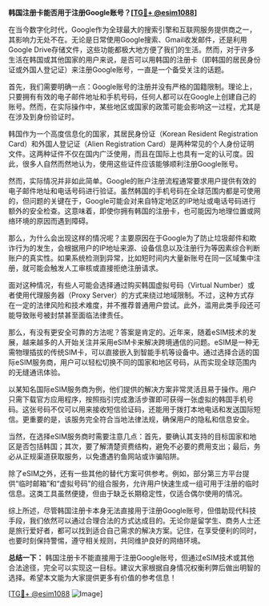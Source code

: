 **韩国注册卡能否用于注册Google账号？[[TG💪+ @esim1088](https://t.me/s/esim1088)]**

在当今数字化时代，Google作为全球最大的搜索引擎和互联网服务提供商之一，其影响力无处不在。无论是日常使用Google搜索、Gmail收发邮件，还是利用Google Drive存储文件，这些功能都极大地方便了我们的生活。然而，对于许多生活在韩国或其他国家的用户来说，是否可以用韩国的注册卡（即韩国的居民身份证或外国人登记证）来注册Google账号，一直是一个备受关注的话题。

首先，我们需要明确一点：Google账号的注册并没有严格的国籍限制。理论上，只要拥有有效的电子邮件地址和手机号码，任何人都可以在Google上创建自己的账号。然而，在实际操作中，某些地区或国家的政策可能会影响这一过程，尤其是在涉及到身份验证时。

韩国作为一个高度信息化的国家，其居民身份证（Korean Resident Registration Card）和外国人登记证（Alien Registration Card）是两种常见的个人身份证明文件。这两种证件不仅在国内广泛使用，而且在国际上也具有一定的认可度。因此，很多人自然而然地认为，使用这些证件应该能够顺利注册Google账号。

然而，实际情况并非如此简单。Google的账户注册流程通常要求用户提供有效的电子邮件地址和电话号码进行验证。虽然韩国的手机号码在全球范围内都是可使用的，但问题的关键在于，Google可能会对来自特定地区的IP地址或电话号码进行额外的安全检查。这意味着，即使你拥有韩国的注册卡，也可能因为地理位置或网络环境的原因而遇到障碍。

那么，为什么会出现这样的情况呢？主要原因在于Google为了防止垃圾邮件和欺诈行为的发生，会根据用户的IP地址来源、设备信息以及注册行为等因素综合判断账户的真实性。如果系统检测到异常，比如短时间内大量新账号在同一区域集中注册，就可能会触发人工审核或直接拒绝注册请求。

面对这种情况，有些人可能会选择通过购买韩国虚拟号码（Virtual Number）或者使用代理服务器（Proxy Server）的方式来绕过地域限制。不过，这种方式存在一定的法律风险和技术难度，并不推荐普通用户尝试。此外，滥用此类手段还可能导致账号被封禁甚至面临法律责任。

那么，有没有更安全可靠的方法呢？答案是肯定的。近年来，随着eSIM技术的发展，越来越多的人开始关注并采用eSIM卡来解决跨境通信的问题。eSIM是一种无需物理插拔的传统SIM卡，可以直接嵌入到智能手机等设备中。通过选择合适的国际eSIM服务商，用户可以轻松切换不同的国家和地区号码，从而实现全球范围内的无缝通讯体验。

以某知名国际eSIM服务商为例，他们提供的解决方案非常灵活且易于操作。用户只需下载官方应用程序，按照指引完成激活步骤即可获得一张虚拟的韩国手机号码。这张号码不仅可以用来接收短信验证码，还能用于拨打本地电话和发送国际短信。更重要的是，该服务完全符合当地法律法规，确保用户的隐私和信息安全。

当然，在选择eSIM服务商时需要注意几点：首先，要确认其支持的目标国家和地区是否包括韩国；其次，要了解清楚资费结构，避免不必要的费用支出；最后，务必从正规渠道获取服务，以免遭遇钓鱼网站或诈骗陷阱。

除了eSIM之外，还有一些其他的替代方案可供参考。例如，部分第三方平台提供“临时邮箱”和“虚拟号码”的组合服务，允许用户快速生成一组可用于注册的临时信息。这类工具虽然便捷，但由于缺乏长期稳定性，仅适合偶尔使用的情况。

综上所述，尽管韩国注册卡本身无法直接用于注册Google账号，但借助现代科技手段，我们依然可以通过合理合法的方式达成目的。无论你是留学生、商务人士还是旅行爱好者，都可以找到适合自己需求的解决方案。记住，在享受便利的同时，也要时刻保持警惕，遵守相关规则，共同维护良好的网络环境。

**总结一下：** 韩国注册卡不能直接用于注册Google账号，但通过eSIM技术或其他合法途径，完全可以实现这一目标。建议大家根据自身情况权衡利弊后做出明智的选择。希望本文能为大家提供更多有价值的参考信息！

[[TG💪+ @esim1088](https://t.me/s/esim1088) ![Image](https://i.postimg.cc/4NQfJmqS/Snipaste-2025-05-13-00-14-12.png)]